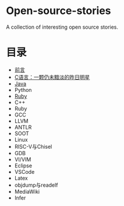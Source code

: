 # Open-source-stories
A collection of interesting open source stories.

# 目录
* [前言](1-preface.md)
* [C语言：一颗仍未黯淡的昨日明星](2-C.md)
* [Java](3-Java.md)
* Python
* [Ruby](2-Ruby.md)
* C++
* Ruby
* GCC
* LLVM
* ANTLR
* SOOT
* Linux
* RISC-V与Chisel
* GDB
* VI/VIM
* Eclipse
* VSCode
* Latex
* objdump与readelf
* MediaWiki
* Infer
